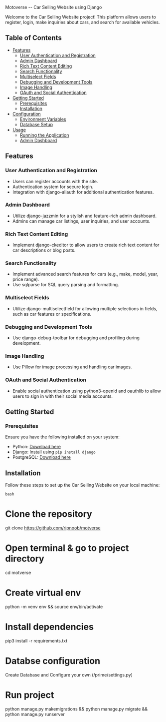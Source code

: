 Motoverse -- Car Selling Website using Django

Welcome to the Car Selling Website project! This platform allows users to register, login, make inquiries about cars, and search for available vehicles.

## Table of Contents

- [Features](#features)
  - [User Authentication and Registration](#user-authentication-and-registration)
  - [Admin Dashboard](#admin-dashboard)
  - [Rich Text Content Editing](#rich-text-content-editing)
  - [Search Functionality](#search-functionality)
  - [Multiselect Fields](#multiselect-fields)
  - [Debugging and Development Tools](#debugging-and-development-tools)
  - [Image Handling](#image-handling)
  - [OAuth and Social Authentication](#oauth-and-social-authentication)
- [Getting Started](#getting-started)
  - [Prerequisites](#prerequisites)
  - [Installation](#installation)
- [Configuration](#configuration)
  - [Environment Variables](#environment-variables)
  - [Database Setup](#database-setup)
- [Usage](#usage)
  - [Running the Application](#running-the-application)
  - [Admin Dashboard](#admin-dashboard-usage)

## Features

### User Authentication and Registration

- Users can register accounts with the site.
- Authentication system for secure login.
- Integration with django-allauth for additional authentication features.

### Admin Dashboard

- Utilize django-jazzmin for a stylish and feature-rich admin dashboard.
- Admins can manage car listings, user inquiries, and user accounts.

### Rich Text Content Editing

- Implement django-ckeditor to allow users to create rich text content for car descriptions or blog posts.

### Search Functionality

- Implement advanced search features for cars (e.g., make, model, year, price range).
- Use sqlparse for SQL query parsing and formatting.

### Multiselect Fields

- Utilize django-multiselectfield for allowing multiple selections in fields, such as car features or specifications.

### Debugging and Development Tools

- Use django-debug-toolbar for debugging and profiling during development.

### Image Handling

- Use Pillow for image processing and handling car images.

### OAuth and Social Authentication

- Enable social authentication using python3-openid and oauthlib to allow users to sign in with their social media accounts.

## Getting Started

### Prerequisites

Ensure you have the following installed on your system:

- Python: [Download here](https://www.python.org/downloads/)
- Django: Install using `pip install django`
- PostgreSQL: [Download here](https://www.postgresql.org/download/)

## Installation

Follow these steps to set up the Car Selling Website on your local machine:

```bash```
# Clone the repository
git clone https://github.com/ripnoob/motverse

# Open terminal & go to project directory
cd motverse

# Create virtual env
python -m venv env
&& source env/bin/activate

# Install dependencies
pip3 install -r requirements.txt

# Databse configuration
Create Database and Configure your own (/prime/settings.py)

# Run project
python manage.py makemigrations &&
python manage.py migrate && python manage.py runserver

 
